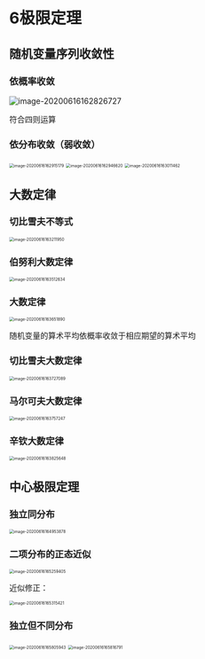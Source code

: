 # 6极限定理



## 随机变量序列收敛性

### 依概率收敛

![image-20200616162826727](6极限定理.assets/image-20200616162826727.png)

符合四则运算



### 依分布收敛（弱收敛）

<img src="6极限定理.assets/image-20200616162915179.png" alt="image-20200616162915179" style="zoom:50%;" />



<img src="6极限定理.assets/image-20200616162946620.png" alt="image-20200616162946620" style="zoom:50%;" />



<img src="6极限定理.assets/image-20200616163011462.png" alt="image-20200616163011462" style="zoom:50%;" />



## 大数定律



### 切比雪夫不等式

<img src="6极限定理.assets/image-20200616163211950.png" alt="image-20200616163211950" style="zoom:50%;" />



### 伯努利大数定律

<img src="6极限定理.assets/image-20200616163512634.png" alt="image-20200616163512634" style="zoom:50%;" />



### 大数定律

<img src="6极限定理.assets/image-20200616163651890.png" alt="image-20200616163651890" style="zoom:50%;" />

随机变量的算术平均依概率收敛于相应期望的算术平均



### 切比雪夫大数定律

<img src="6极限定理.assets/image-20200616163727089.png" alt="image-20200616163727089" style="zoom:50%;" />

### 马尔可夫大数定律

<img src="6极限定理.assets/image-20200616163757247.png" alt="image-20200616163757247" style="zoom:50%;" />

### 辛钦大数定律

<img src="6极限定理.assets/image-20200616163825648.png" alt="image-20200616163825648" style="zoom:50%;" />



## 中心极限定理



### 独立同分布

<img src="6极限定理.assets/image-20200616164953878.png" alt="image-20200616164953878" style="zoom:50%;" />



### 二项分布的正态近似

<img src="6极限定理.assets/image-20200616165259405.png" alt="image-20200616165259405" style="zoom:50%;" />

近似修正：

<img src="6极限定理.assets/image-20200616165315421.png" alt="image-20200616165315421" style="zoom:50%;" />



### 独立但不同分布

<img src="6极限定理.assets/image-20200616165805943.png" alt="image-20200616165805943" style="zoom:50%;" />



<img src="6极限定理.assets/image-20200616165816791.png" alt="image-20200616165816791" style="zoom:50%;" />

